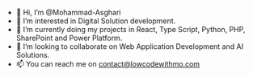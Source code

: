 - 👋 Hi, I’m @Mohammad-Asghari
- 👀 I’m interested in Digital Solution development.
- 🌱 I’m currently doing my projects in React, Type Script, Python, PHP, SharePoint and Power Platform.
- 💞️ I’m looking to collaborate on Web Application Development and AI Solutions.
- 📫 You can reach me on contact@lowcodewithmo.com

<!---
Mohammad-Asghari/Mohammad-Asghari is a ✨ special ✨ repository because its `README.md` (this file) appears on your GitHub profile.
You can click the Preview link to take a look at your changes.
--->
